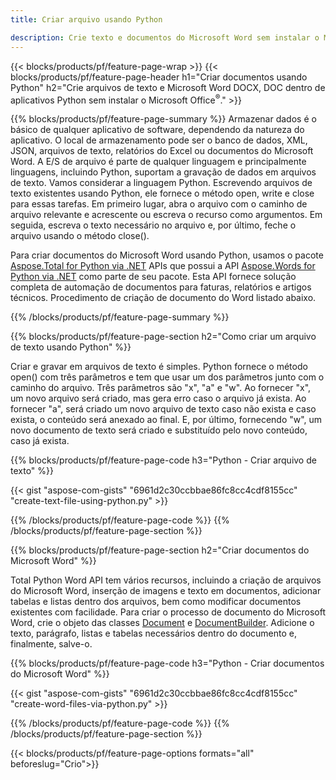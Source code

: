 ```yaml
---
title: Criar arquivo usando Python 

description: Crie texto e documentos do Microsoft Word sem instalar o Microsoft Office 
---
```


{{< blocks/products/pf/feature-page-wrap >}}
{{< blocks/products/pf/feature-page-header h1="Criar documentos usando Python" h2="Crie arquivos de texto e Microsoft Word DOCX, DOC dentro de aplicativos Python sem instalar o Microsoft Office<sup>&reg;</sup>." >}}

{{% blocks/products/pf/feature-page-summary %}}
Armazenar dados é o básico de qualquer aplicativo de software, dependendo da natureza do aplicativo. O local de armazenamento pode ser o banco de dados, XML, JSON, arquivos de texto, relatórios do Excel ou documentos do Microsoft Word. A E/S de arquivo é parte de qualquer linguagem e principalmente linguagens, incluindo Python, suportam a gravação de dados em arquivos de texto. Vamos considerar a linguagem Python. Escrevendo arquivos de texto existentes usando Python, ele fornece o método open, write e close para essas tarefas. Em primeiro lugar, abra o arquivo com o caminho de arquivo relevante e acrescente ou escreva o recurso como argumentos. Em seguida, escreva o texto necessário no arquivo e, por último, feche o arquivo usando o método close(). 

Para criar documentos do Microsoft Word usando Python, usamos o pacote [Aspose.Total for Python via .NET](https://products.aspose.com/total/python-net/) APIs que possui a API [Aspose.Words for Python via .NET](https://products.aspose.com/words/python-net/) como parte de seu pacote. Esta API fornece solução completa de automação de documentos para faturas, relatórios e artigos técnicos. Procedimento de criação de documento do Word listado abaixo.

{{% /blocks/products/pf/feature-page-summary  %}}

{{% blocks/products/pf/feature-page-section  h2="Como criar um arquivo de texto usando Python" %}}

Criar e gravar em arquivos de texto é simples. Python fornece o método open() com três parâmetros e tem que usar um dos parâmetros junto com o caminho do arquivo. Três parâmetros são "x", "a" e "w". Ao fornecer "x", um novo arquivo será criado, mas gera erro caso o arquivo já exista. Ao fornecer "a", será criado um novo arquivo de texto caso não exista e caso exista, o conteúdo será anexado ao final. E, por último, fornecendo "w", um novo documento de texto será criado e substituído pelo novo conteúdo, caso já exista.

{{% blocks/products/pf/feature-page-code h3="Python - Criar arquivo de texto" %}}

{{< gist "aspose-com-gists" "6961d2c30ccbbae86fc8cc4cdf8155cc" "create-text-file-using-python.py" >}}

{{% /blocks/products/pf/feature-page-code  %}}
{{% /blocks/products/pf/feature-page-section %}}

{{% blocks/products/pf/feature-page-section  h2="Criar documentos do Microsoft Word" %}}

Total Python Word API tem vários recursos, incluindo a criação de arquivos do Microsoft Word, inserção de imagens e texto em documentos, adicionar tabelas e listas dentro dos arquivos, bem como modificar documentos existentes com facilidade. Para criar o processo de documento do Microsoft Word, crie o objeto das classes [Document](https://reference.aspose.com/words/python-net/aspose.words/document/) e [DocumentBuilder](https://reference.aspose.com/words/python-net/aspose.words/documentbuilder/). Adicione o texto, parágrafo, listas e tabelas necessários dentro do documento e, finalmente, salve-o.

{{% blocks/products/pf/feature-page-code h3="Python - Criar documentos do Microsoft Word" %}}

{{< gist "aspose-com-gists" "6961d2c30ccbbae86fc8cc4cdf8155cc" "create-word-files-via-python.py" >}}

{{% /blocks/products/pf/feature-page-code  %}}
{{% /blocks/products/pf/feature-page-section %}}

{{< blocks/products/pf/feature-page-options formats="all" beforeslug="Crio">}}